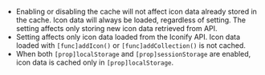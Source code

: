 - Enabling or disabling the cache will not affect icon data already stored in the cache. Icon data will always be loaded, regardless of setting. The setting affects only storing new icon data retrieved from API.
- Setting affects only icon data loaded from the Iconify API. Icon data loaded with `[func]addIcon()` or `[func]addCollection()` is not cached.
- When both `[prop]localStorage` and `[prop]sessionStorage` are enabled, icon data is cached only in `[prop]localStorage`.
